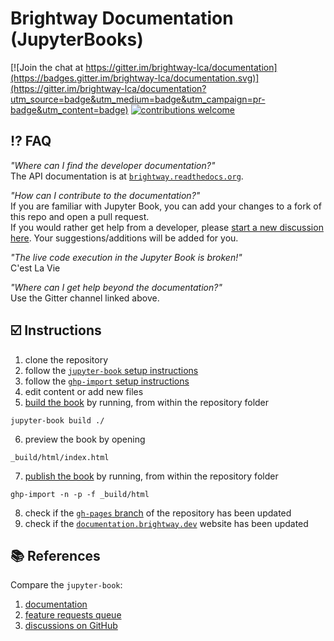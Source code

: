 # Brightway Documentation (JupyterBooks)

[![Join the chat at https://gitter.im/brightway-lca/documentation](https://badges.gitter.im/brightway-lca/documentation.svg)](https://gitter.im/brightway-lca/documentation?utm_source=badge&utm_medium=badge&utm_campaign=pr-badge&utm_content=badge)
[![contributions welcome](https://img.shields.io/badge/contributions-welcome-brightgreen.svg?style=flat)](https://github.com/brightway-lca/brightway-documentation-jupyter-books/discussions)

## ⁉️ FAQ

_"Where can I find the developer documentation?"_ \
The API documentation is at [`brightway.readthedocs.org`](https://brightway.readthedocs.org/).

_"How can I contribute to the documentation?"_ \
If you are familiar with Jupyter Book, you can add your changes to a fork of this repo and open a pull request. \
If you would rather get help from a developer, please [start a new discussion here](https://github.com/brightway-lca/brightway-documentation-readthedocs/discussions). Your suggestions/additions will be added for you.

_"The live code execution in the Jupyter Book is broken!"_ \
C'est La Vie

_"Where can I get help beyond the documentation?"_ \
Use the Gitter channel linked above.

## ☑️ Instructions

1. clone the repository
2. follow the [`jupyter-book` setup instructions](https://jupyterbook.org/en/stable/start/overview.html)
3. follow the [`ghp-import` setup instructions](https://jupyterbook.org/en/stable/start/publish.html)
4. edit content or add new files
5. [build the book](https://jupyterbook.org/en/stable/start/build.html) by running, from within the repository folder

```
jupyter-book build ./
```

6. preview the book by opening

```
_build/html/index.html
```

7. [publish the book](https://jupyterbook.org/en/stable/start/publish.html) by running, from within the repository folder

```
ghp-import -n -p -f _build/html
```

8. check if the [`gh-pages` branch](https://github.com/brightway-lca/brightway-documentation-jupyter-book/tree/gh-pages) of the repository has been updated
9. check if the [`documentation.brightway.dev`](https://documentation.brightway.dev/) website has been updated

## 📚 References

Compare the `jupyter-book`:

1. [documentation](https://jupyterbook.org/en/stable/intro.html)
2. [feature requests queue](https://executablebooks.org/en/latest/feature-vote.html)
3. [discussions on GitHub](https://github.com/orgs/executablebooks/discussions)